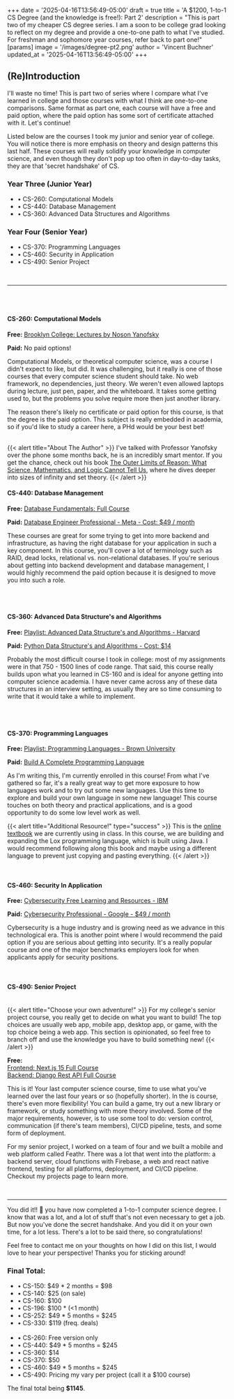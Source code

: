 +++
date = '2025-04-16T13:56:49-05:00'
draft = true
title = 'A $1200, 1-to-1 CS Degree (and the knowledge is free!): Part 2'
description = "This is part two of my cheaper CS degree series. I am a soon to be college grad looking to reflect on my degree and provide a one-to-one path to what I've studied. For freshman and sophomore year courses, refer back to part one!"
[params]
    image = '/images/degree-pt2.png'
    author = 'Vincent Buchner'
    updated_at = '2025-04-16T13:56:49-05:00'
+++

## (Re)Introduction

I'll waste no time! This is part two of series where I compare what I've learned in college and those courses with what I think are one-to-one comparisons. Same format as part one, each course will have a free and paid option, where the paid option has some sort of certificate attached with it. Let's continue!

Listed below are the courses I took my junior and senior year of college. You will notice there is more emphasis on theory and design patterns this last half. These courses will really solidify your knowledge in computer science, and even though they don't pop up too often in day-to-day tasks, they are that 'secret handshake' of CS.

### Year Three (Junior Year)

- • CS-260: Computational Models
- • CS-440: Database Management
- • CS-360: Advanced Data Structures and Algorithms

### Year Four (Senior Year)

- • CS-370: Programming Languages
- • CS-460: Security in Application
- • CS-490: Senior Project


<br>

<hr>

<br><br>

#### **CS-260: Computational Models**

**Free:** <u>[Brooklyn College: Lectures by Noson Yanofsky](https://youtu.be/OS33r2Fk8YQ?si=77x91cu-rB-raISE)</u>

**Paid:** No paid options!

Computational Models, or theoretical computer science, was a course I didn't expect to like, but did. It was challenging, but it really is one of those courses that every computer science student should take. No web framework, no dependencies, just theory. We weren't even allowed laptops during lecture, just pen, paper, and the whiteboard. It takes some getting used to, but the problems you solve require more then just another library.

The reason there's likely no certificate or paid option for this course, is that the degree is the paid option. This subject is really embedded in academia, so if you'd like to study a career here, a PHd would be your best bet!

<br>
{{< alert title="About The Author" >}}
I've talked with Professor Yanofsky over the phone some months back, he is an incredibly smart mentor. If you get the chance, check out his book <u>The Outer Limits of Reason: What Science, Mathematics, and Logic Cannot Tell Us</u>, where he dives deeper into sizes of infinity and set theory.
{{< /alert >}}

<br>


#### **CS-440: Database Management**

**Free:** <u>[Database Fundamentals: Full Course](https://youtu.be/mhsp1SSiugk?si=SSsIEPU74jlTgRox)</u>

**Paid:** <u>[Database Engineer Professional - Meta](https://www.coursera.org/professional-certificates/meta-database-engineer) - Cost: $49 / month </u>

These courses are great for some trying to get into more backend and infrastructure, as having the right database for your application in such a key component. In this course, you'll cover a lot of terminology such as RAID, dead locks, relational vs. non-relational databases. If you're serious about getting into backend development and database management, I would highly recommend the paid option because it is designed to move you into such a role.

<br><br>

#### **CS-360: Advanced Data Structure's and Algorithms**

**Free:** <u>[Playlist: Advanced Data Structure's and Algorithms - Harvard](https://www.youtube.com/watch?v=0JUN9aDxVmI&list=PL2SOU6wwxB0uP4rJgf5ayhHWgw7akUWSf)</u>

**Paid:** <u>[Python Data Structure's and Algorithms](https://www.udemy.com/course/advanced-algorithms-python/) - Cost: $14</u>

Probably the most difficult course I took in college: most of my assignments were in that 750 - 1500 lines of code range. That said, this course really builds upon what you learned in CS-160 and is ideal for anyone getting into computer science academia. I have never came across any of these data structures in an interview setting, as usually they are so time consuming to write that it would take a while to implement. 

<br>
<br>

#### **CS-370: Programming Languages**

**Free:** <u>
[Playlist: Programming Languages - Brown University](https://youtu.be/3N__tvmZrzc?si=cfQ_hk8MpR1hGudg)
</u>

**Paid:** <u>
[Build A Complete Programming Language](https://www.udemy.com/course/programming-languages-build-an-interpreter/)
</u>

As I'm writing this, I'm currently enrolled in this course! From what I've gathered so far, it's a really great way to get more exposure to how languages work and to try out some new languages. Use this time to explore and build your own language in some new language! This course touches on both theory and practical applications, and is a good opportunity to do some low level work as well.

{{< alert title="Additional Resource!" type="success" >}}
This is the <u><a href="https://craftinginterpreters.com/contents.html">online textbook</a></u> we are currently using in class. In this course, we are building and expanding the Lox programming language, which is built using Java. I would recommend following along this book and maybe using a different language to prevent just copying and pasting everything.
{{< /alert >}}


<br>

#### **CS-460: Security In Application**

**Free:** <u>
[Cybersecurity Free Learning and Resources - IBM ](https://skillsbuild.org/students/course-catalog/cybersecurity)
</u>

**Paid:** <u>
[Cybersecurity Professional - Google](https://www.coursera.org/professional-certificates/google-cybersecurity) - $49 / month
</u>

Cybersecurity is a huge industry and is growing need as we advance in this technological era. This is another point where I would recommend the paid option if you are serious about getting into security. It's a really popular course and one of the major benchmarks employers look for when applicants apply for security positions.

<br>

#### **CS-490: Senior Project**

<br>
{{< alert title="Choose your own adventure!" >}}
For my college's senior project course, you really get to decide on what you want to build! The top choices are usually web app, mobile app, desktop app, or game, with the top choice being a web app. This section is opinionated, so feel free to branch off and use the knowledge you have to build something new!
{{< /alert >}}

**Free:** <u>
<br>
Frontend: [Next.js 15 Full Course](https://youtu.be/Zq5fmkH0T78?si=Aoa0-sNxydCmH4ze) <br>
Backend: [Django Rest API Full Course](https://youtu.be/t-uAgI-AUxc?si=lwpUZH3lg1cGDYqK)
</u>

This is it! Your last computer science course, time to use what you've learned over the last four years or so (hopefully shorter). In the is course, there's even more flexibility! You can build a game, try out a new library or framework, or study something with more theory involved. Some of the major requirements, however, is to use some tool to do: version control, communication (if there's team members), CI/CD pipeline, tests, and some form of deployment.

For my senior project, I worked on a team of four and we built a mobile and web platform called Feathr. There was a lot that went into the platform: a backend server, cloud functions with Firebase, a web and react native frontend, testing for all platforms, deployment, and CI/CD pipeline. Checkout my projects page to learn more.

<br>

<hr>

You did it!! 🥳 you have now completed a 1-to-1 computer science degree. I know that was a lot, and a lot of stuff that's not even necessary to get a job. But now you've done the secret handshake. And you did it on your own time, for a lot less. There's a lot to be said there, so congratulations!

Feel free to contact me on your thoughts on how I did on this list, I would love to hear your perspective! Thanks you for sticking around!

### Final Total:
- • CS-150: $49 * 2 months = $98
- • CS-140: $25 (on sale)
- • CS-160: $100
- • CS-196: $100 * (<1 month)
- • CS-252: $49 * 5 months = $245
- • CS-330: $119 (freq. deals)
<br><br>
- • CS-260: Free version only
- • CS-440: $49 * 5 months = $245
- • CS-360: $14
- • CS-370: $50
- • CS-460: $49 * 5 months = $245
- • CS-490: Pricing my vary per project (call it a $100 course)

The final total being **$1145**.

<br>
